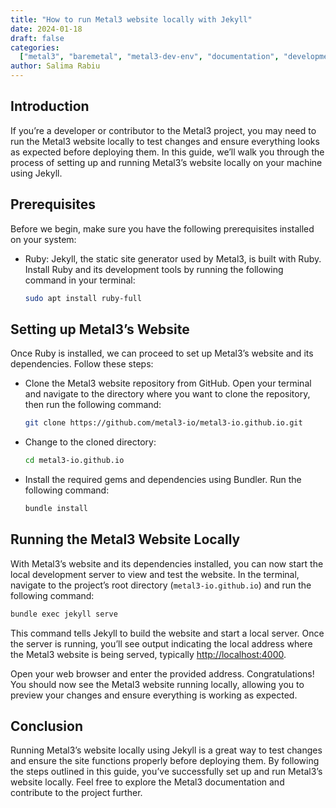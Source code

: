 ```yaml
---
title: "How to run Metal3 website locally with Jekyll"
date: 2024-01-18
draft: false
categories:
  ["metal3", "baremetal", "metal3-dev-env", "documentation", "development"]
author: Salima Rabiu
---
```


## Introduction

If you’re a developer or contributor to the Metal3 project, you may need to run the Metal3
website locally to test changes and ensure everything looks as expected before deploying
them. In this guide, we’ll walk you through the process of setting up and running Metal3’s
website locally on your machine using Jekyll.

## Prerequisites

Before we begin, make sure you have the following prerequisites installed on your system:

- Ruby: Jekyll, the static site generator used by Metal3, is built with Ruby. Install Ruby
  and its development tools by running the following command in your terminal:

    ```bash
    sudo apt install ruby-full
    ```

## Setting up Metal3’s Website

Once Ruby is installed, we can proceed to set up Metal3’s website and its dependencies.
Follow these steps:

- Clone the Metal3 website repository from GitHub. Open your terminal and navigate to the directory where you want to clone the repository, then run the following command:

    ```bash
    git clone https://github.com/metal3-io/metal3-io.github.io.git
    ```

- Change to the cloned directory:

    ```bash
    cd metal3-io.github.io
    ```

- Install the required gems and dependencies using Bundler. Run the following command:

     ```bash
     bundle install
     ```

## Running the Metal3 Website Locally

With Metal3’s website and its dependencies installed, you can now start the local
development server to view and test the website. In the terminal, navigate to the
project’s root directory (`metal3-io.github.io`) and run the following command:

   ```bash
   bundle exec jekyll serve
   ```

This command tells Jekyll to build the website and start a local server. Once the server
is running, you’ll see output indicating the local address where the Metal3 website is
being served, typically [http://localhost:4000](http://localhost:4000).

Open your web browser and enter the provided address. Congratulations! You should now see the Metal3 website running locally, allowing you to preview your changes and ensure
everything is working as expected.

## Conclusion

Running Metal3’s website locally using Jekyll is a great way to test changes and ensure the site functions properly before deploying them. By following the steps outlined in
this guide, you’ve successfully set up and run Metal3’s website locally. Feel free to
explore the Metal3 documentation and contribute to the project further.
